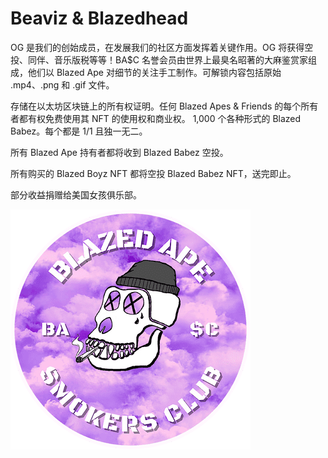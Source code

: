 # Beaviz & Blazedhead

OG 是我们的创始成员，在发展我们的社区方面发挥着关键作用。OG 将获得空投、同伴、音乐版税等等！BA$C 名誉会员由世界上最臭名昭著的大麻鉴赏家组成，他们以 Blazed Ape 对细节的关注手工制作。可解锁内容包括原始 .mp4、.png 和 .gif 文件。

存储在以太坊区块链上的所有权证明。任何 Blazed Apes & Friends 的每个所有者都有权免费使用其 NFT 的使用权和商业权。  1,000 个各种形式的 Blazed Babez。每个都是 1/1 且独一无二。

所有 Blazed Ape 持有者都将收到 Blazed Babez 空投。

所有购买的 Blazed Boyz NFT 都将空投 Blazed Babez NFT，送完即止。

部分收益捐赠给美国女孩俱乐部。

![32421de51de43a5c8757b1479fb0d0448d76a446](32421de51de43a5c8757b1479fb0d0448d76a446.png)


